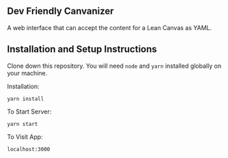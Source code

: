 ## Dev Friendly Canvanizer

A web interface that can accept the content for a Lean Canvas as YAML.

## Installation and Setup Instructions

Clone down this repository. You will need `node` and `yarn` installed globally on your machine.

Installation:

`yarn install`

To Start Server:

`yarn start`

To Visit App:

`localhost:3000`

